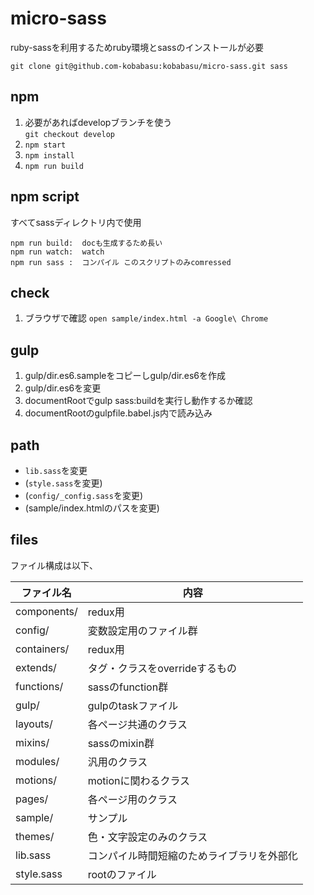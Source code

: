 # micro-sass
ruby-sassを利用するためruby環境とsassのインストールが必要

```
git clone git@github.com-kobabasu:kobabasu/micro-sass.git sass
```

## npm
1. 必要があればdevelopブランチを使う  
   `git checkout develop`
1. `npm start`
1. `npm install`
1. `npm run build`

## npm script
すべてsassディレクトリ内で使用

```
npm run build:  docも生成するため長い
npm run watch:  watch
npm run sass :  コンパイル このスクリプトのみcomressed
```

## check
1. ブラウザで確認
   `open sample/index.html -a Google\ Chrome`

## gulp
1. gulp/dir.es6.sampleをコピーしgulp/dir.es6を作成
1. gulp/dir.es6を変更
1. documentRootでgulp sass:buildを実行し動作するか確認
1. documentRootのgulpfile.babel.js内で読み込み

## path
* `lib.sass`を変更
* (`style.sass`を変更)
* (`config/_config.sass`を変更)
* (sample/index.htmlのパスを変更)

## files
ファイル構成は以下、

| ファイル名 | 内容
| ---- | ----
| components/ | redux用
| config/ | 変数設定用のファイル群
| containers/ | redux用
| extends/ | タグ・クラスをoverrideするもの
| functions/ | sassのfunction群
| gulp/ | gulpのtaskファイル
| layouts/ | 各ページ共通のクラス
| mixins/ | sassのmixin群
| modules/ | 汎用のクラス
| motions/ | motionに関わるクラス
| pages/ | 各ページ用のクラス
| sample/ | サンプル
| themes/ | 色・文字設定のみのクラス
| lib.sass | コンパイル時間短縮のためライブラリを外部化
| style.sass | rootのファイル
